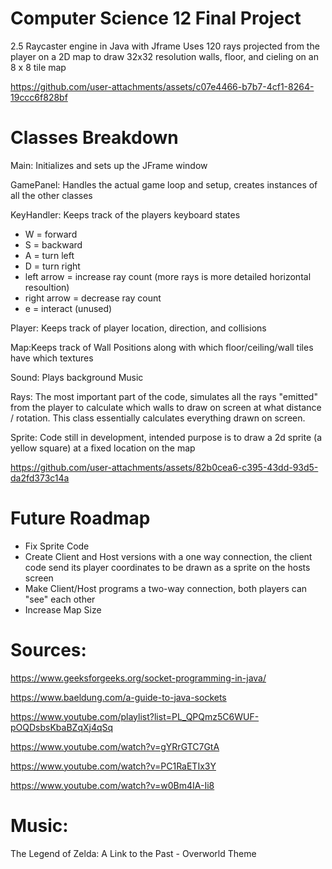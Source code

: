 # Computer Science 12 Final Project
2.5 Raycaster engine in Java with Jframe
Uses 120 rays projected from the player on a 2D map to draw 32x32 resolution walls, floor, and cieling on an 8 x 8 tile map


https://github.com/user-attachments/assets/c07e4466-b7b7-4cf1-8264-19ccc6f828bf


# Classes Breakdown
Main: Initializes and sets up the JFrame window

GamePanel: Handles the actual game loop and setup, creates instances of all the other classes

KeyHandler: Keeps track of the players keyboard states
- W = forward
- S = backward
- A = turn left
- D = turn right
- left arrow = increase ray count (more rays is more detailed horizontal resoultion)
- right arrow = decrease ray count
- e = interact (unused)

Player: Keeps track of player location, direction, and collisions

Map:Keeps track of Wall Positions along with which floor/ceiling/wall tiles have which textures

Sound: Plays background Music

Rays: The most important part of the code, simulates all the rays "emitted" from the player to calculate which walls to draw on screen at what distance / rotation. This class essentially calculates everything drawn on screen.

Sprite: Code still in development, intended purpose is to draw a 2d sprite (a yellow square) at a fixed location on the map 

https://github.com/user-attachments/assets/82b0cea6-c395-43dd-93d5-da2fd373c14a




# Future Roadmap
- Fix Sprite Code
- Create Client and Host versions with a one way connection, the client code send its player coordinates to be drawn as a sprite on the hosts screen
- Make Client/Host programs a two-way connection, both players can "see" each other
- Increase Map Size


# Sources:

https://www.geeksforgeeks.org/socket-programming-in-java/

https://www.baeldung.com/a-guide-to-java-sockets

https://www.youtube.com/playlist?list=PL_QPQmz5C6WUF-pOQDsbsKbaBZqXj4qSq

https://www.youtube.com/watch?v=gYRrGTC7GtA

https://www.youtube.com/watch?v=PC1RaETIx3Y

https://www.youtube.com/watch?v=w0Bm4IA-Ii8

# Music:

The Legend of Zelda: A Link to the Past - Overworld Theme

